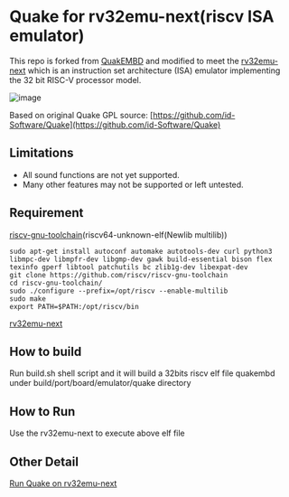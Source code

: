 # Quake for rv32emu-next(riscv ISA emulator)

This repo is forked from [QuakEMBD](https://github.com/FantomJAC/quakembd) and modified to meet the [rv32emu-next](https://github.com/sysprog21/rv32emu-next) which is an instruction set architecture (ISA) emulator implementing the 32 bit RISC-V processor model.

![image](https://user-images.githubusercontent.com/57750932/149654157-b41f8456-0870-41f4-a076-ecb0183e55e7.png)

Based on original Quake GPL source: [https://github.com/id-Software/Quake](https://github.com/id-Software/Quake)

## Limitations

* All sound functions are not yet supported.
* Many other features may not be supported or left untested.

## Requirement
[riscv-gnu-toolchain](https://github.com/riscv-collab/riscv-gnu-toolchain)(riscv64-unknown-elf(Newlib multilib))
```
sudo apt-get install autoconf automake autotools-dev curl python3 libmpc-dev libmpfr-dev libgmp-dev gawk build-essential bison flex texinfo gperf libtool patchutils bc zlib1g-dev libexpat-dev
git clone https://github.com/riscv/riscv-gnu-toolchain
cd riscv-gnu-toolchain/
sudo ./configure --prefix=/opt/riscv --enable-multilib
sudo make
export PATH=$PATH:/opt/riscv/bin
```
[rv32emu-next](https://github.com/sysprog21/rv32emu-next)
## How to build

Run build.sh shell script and it will build a 32bits riscv elf file quakembd under build/port/board/emulator/quake directory

## How to Run 

Use the rv32emu-next to execute above elf file

## Other Detail
[Run Quake on rv32emu-next](https://hackmd.io/6RXHNXN9QTOyuGhSTqgUVA?view)
